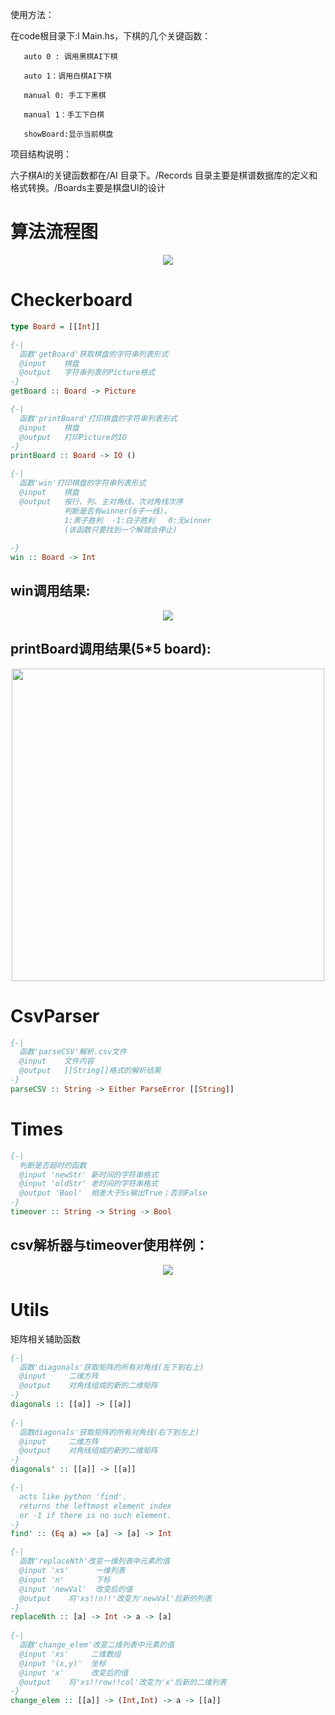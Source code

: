  

使用方法：

在code根目录下:l Main.hs，下棋的几个关键函数：

       auto 0 : 调用黑棋AI下棋

       auto 1：调用白棋AI下棋

       manual 0: 手工下黑棋

       manual 1：手工下白棋

       showBoard:显示当前棋盘

 

 

项目结构说明：

六子棋AI的关键函数都在/AI 目录下。/Records 目录主要是棋谱数据库的定义和格式转换。/Boards主要是棋盘UI的设计

# 算法流程图
<div align=center><img src="imgs/HW2_flow.png"/></div>

# Checkerboard

```haskell
type Board = [[Int]]

{-|
  函数'getBoard'获取棋盘的字符串列表形式
  @input    棋盘
  @output   字符串列表的Picture格式
-}
getBoard :: Board -> Picture

{-|
  函数'printBoard'打印棋盘的字符串列表形式
  @input    棋盘
  @output   打印Picture的IO
-}
printBoard :: Board -> IO ()

{-|
  函数'win'打印棋盘的字符串列表形式
  @input    棋盘
  @output   按行、列、主对角线、次对角线次序
            判断是否有winner(6子一线)。
            1:黑子胜利  -1:白子胜利   0:无winner
            (该函数只要找到一个解就会停止)
            
-}
win :: Board -> Int
```

## win调用结果:
<div align=center><img src="imgs/win.png"/></div>

## printBoard调用结果(5*5 board):
<div align=center><img height = "500" src="imgs/printBoard_5times5.png"/></div>

# CsvParser
```haskell
{-|
  函数'parseCSV'解析.csv文件
  @input    文件内容 
  @output   [[String]]格式的解析结果
-}
parseCSV :: String -> Either ParseError [[String]]
```

# Times
```haskell
{-|
  判断是否超时的函数
  @input 'newStr' 新时间的字符串格式
  @input 'oldStr' 老时间的字符串格式
  @output 'Bool'  相差大于5s输出True；否则False
-}
timeover :: String -> String -> Bool
```

## csv解析器与timeover使用样例：
<div align=center><img src="imgs/timeover.png"/></div>

# Utils
矩阵相关辅助函数
```haskell
{-|
  函数'diagonals'获取矩阵的所有对角线(左下到右上)
  @input     二维方阵
  @output    对角线组成的新的二维矩阵
-}
diagonals :: [[a]] -> [[a]]
    
{-|
  函数diagonals'获取矩阵的所有对角线(右下到左上)
  @input     二维方阵
  @output    对角线组成的新的二维矩阵
-}              
diagonals' :: [[a]] -> [[a]]

{-|
  acts like python 'find'. 
  returns the leftmost element index
  or -1 if there is no such element.
-}
find' :: (Eq a) => [a] -> [a] -> Int

{-|
  函数'replaceNth'改变一维列表中元素的值
  @input 'xs'      一维列表
  @input 'n'       下标
  @input 'newVal'  改变后的值
  @output    将'xs!!n!!'改变为'newVal'后新的列表
-}
replaceNth :: [a] -> Int -> a -> [a]
 
{-|
  函数'change_elem'改变二维列表中元素的值
  @input 'xs'     二维数组
  @input '(x,y)'  坐标
  @input 'x'      改变后的值
  @output    将'xs!!row!!col'改变为'x'后新的二维列表
-}
change_elem :: [[a]] -> (Int,Int) -> a -> [[a]]
```
